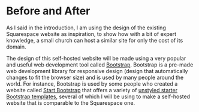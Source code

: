 # Before and After

As I said in the introduction, I am using the design of the existing Squarespace website as inspiration, to show how with a bit of expert knowledge, a small church can host a similar site for only the cost of its domain.

The design of this self-hosted website will be made using a very popular and useful web development tool called [Bootstrap](http://getbootstrap.com). Bootstrap is a pre-made web development library for responsive design (design that automatically changes to fit the browser size) and is used by many people around the world. For instance, Bootstrap is used by some people who created a website called [Start Bootstrap](http://startbootstrap.com) that offers a variety of [unstyled starter Bootstrap templates](http://startbootstrap.com/template-categories/unstyled), several of which I will be using to make a self-hosted website that is comparable to the Squarespace one. 
